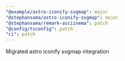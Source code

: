 ```yaml
---
"@example/astro-iconify-svgmap": major
"@stephansama/astro-iconify-svgmap": major
"@stephansama/remark-asciinema": patch
"@config/tsconfig": patch
"ci": patch
---
```


Migrated astro iconify svgmap integration
